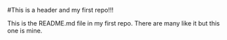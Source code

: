 #This is a header and my first repo!!!


This is the README.md file in my first repo. There are many like it but this one is mine. 